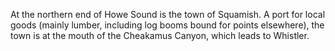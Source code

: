 At the northern end of Howe Sound is the town of Squamish. A port for local goods (mainly lumber, including log booms bound for points elsewhere), the town is at the mouth of the Cheakamus Canyon, which leads to Whistler. 